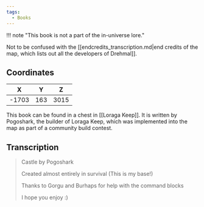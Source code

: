 ```yaml
---
tags:
  - Books
---
```


!!! note "This book is not a part of the in-universe lore."

Not to be confused with the [[endcredits_transcription.md|end credits of the map, which lists out all the developers of Drehmal]].

## Coordinates
| **X** | **Y** | **Z** |
| :---: | :---: | :---: |
| -1703 |  163  | 3015  |

This book can be found in a chest in [[Loraga Keep]]. It is written by Pogoshark, the builder of Loraga Keep, which was implemented into the map as part of a community build contest.

## Transcription
> Castle by Pogoshark
>
> Created almost entirely in survival
> (This is my base!)
>
> Thanks to Gorgu and Burhaps for help with the command blocks
>
> I hope you enjoy :)

